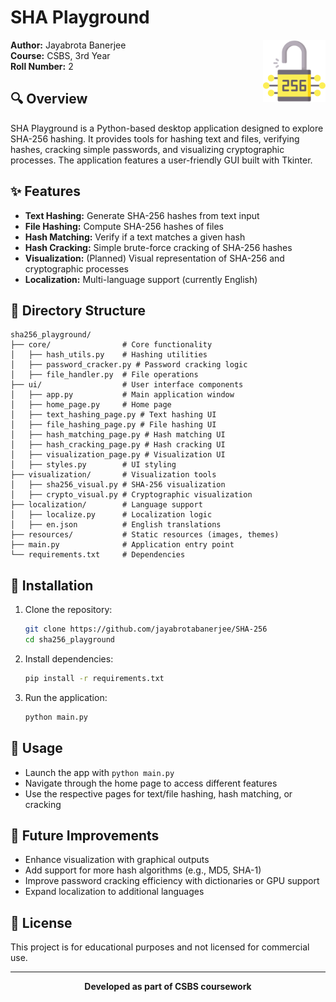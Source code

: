 # SHA Playground

<img src="resources/images/sha.png" alt="SHA Playground Logo" align="right" width="100" />

**Author:** Jayabrota Banerjee  
**Course:** CSBS, 3rd Year  
**Roll Number:** 2

## 🔍 Overview

SHA Playground is a Python-based desktop application designed to explore SHA-256 hashing. It provides tools for hashing text and files, verifying hashes, cracking simple passwords, and visualizing cryptographic processes. The application features a user-friendly GUI built with Tkinter.

## ✨ Features

- **Text Hashing:** Generate SHA-256 hashes from text input
- **File Hashing:** Compute SHA-256 hashes of files
- **Hash Matching:** Verify if a text matches a given hash
- **Hash Cracking:** Simple brute-force cracking of SHA-256 hashes
- **Visualization:** (Planned) Visual representation of SHA-256 and cryptographic processes
- **Localization:** Multi-language support (currently English)

## 📁 Directory Structure

```
sha256_playground/
├── core/                # Core functionality
│   ├── hash_utils.py    # Hashing utilities
│   ├── password_cracker.py # Password cracking logic
│   ├── file_handler.py  # File operations
├── ui/                  # User interface components
│   ├── app.py           # Main application window
│   ├── home_page.py     # Home page
│   ├── text_hashing_page.py # Text hashing UI
│   ├── file_hashing_page.py # File hashing UI
│   ├── hash_matching_page.py # Hash matching UI
│   ├── hash_cracking_page.py # Hash cracking UI
│   ├── visualization_page.py # Visualization UI
│   ├── styles.py        # UI styling
├── visualization/       # Visualization tools
│   ├── sha256_visual.py # SHA-256 visualization
│   ├── crypto_visual.py # Cryptographic visualization
├── localization/        # Language support
│   ├── localize.py      # Localization logic
│   ├── en.json          # English translations
├── resources/           # Static resources (images, themes)
├── main.py              # Application entry point
└── requirements.txt     # Dependencies
```

## 🚀 Installation

1. Clone the repository:
   ```bash
   git clone https://github.com/jayabrotabanerjee/SHA-256
   cd sha256_playground
   ```

2. Install dependencies:
   ```bash
   pip install -r requirements.txt
   ```

3. Run the application:
   ```bash
   python main.py
   ```

## 📖 Usage

- Launch the app with `python main.py`
- Navigate through the home page to access different features
- Use the respective pages for text/file hashing, hash matching, or cracking

## 🔮 Future Improvements

- Enhance visualization with graphical outputs
- Add support for more hash algorithms (e.g., MD5, SHA-1)
- Improve password cracking efficiency with dictionaries or GPU support
- Expand localization to additional languages

## 📝 License

This project is for educational purposes and not licensed for commercial use.

---

<div align="center">
  <b>Developed as part of CSBS coursework</b>
</div>
